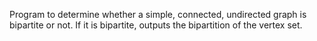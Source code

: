 Program to determine whether a simple, connected, undirected graph is bipartite or not. If it is bipartite, outputs the bipartition of the vertex set.
